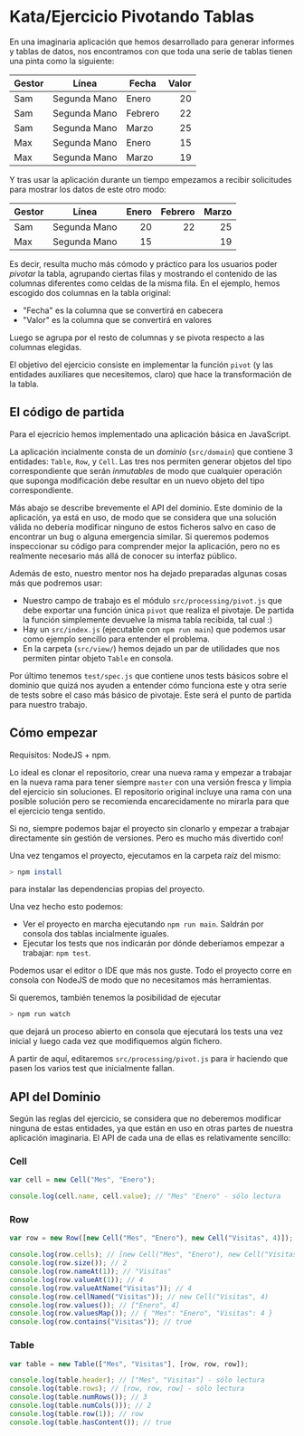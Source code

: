 # Kata/Ejercicio Pivotando Tablas

En una imaginaria aplicación que hemos desarrollado para generar informes y tablas de datos, nos
encontramos con que toda una serie de tablas tienen una pinta como la siguiente:

| Gestor |     Línea    | Fecha   | Valor |
|--------|:------------:|---------|------:|
| Sam    | Segunda Mano | Enero   | 20    |
| Sam    | Segunda Mano | Febrero | 22    |
| Sam    | Segunda Mano | Marzo   | 25    |
| Max    | Segunda Mano | Enero   | 15    |
| Max    | Segunda Mano | Marzo   | 19    |

Y tras usar la aplicación durante un tiempo empezamos a recibir solicitudes para mostrar los datos
de este otro modo:

| Gestor |     Línea    | Enero | Febrero | Marzo |
|--------|:------------:|------:|--------:|------:|
| Sam    | Segunda Mano | 20    | 22      | 25    |
| Max    | Segunda Mano | 15    |         | 19    |

Es decir, resulta mucho más cómodo y práctico para los usuarios poder _pivotar_ la tabla,
agrupando ciertas filas y mostrando el contenido de las columnas diferentes como celdas de la misma
fila. En el ejemplo, hemos escogido dos columnas en la tabla original:

 - "Fecha" es la columna que se convertirá en cabecera
 - "Valor" es la columna que se convertirá en valores

Luego se agrupa por el resto de columnas y se pivota respecto a las columnas elegidas.


El objetivo del ejercicio consiste en implementar la función `pivot` (y las entidades auxiliares que
necesitemos, claro) que hace la transformación de la tabla.

## El código de partida

Para el ejecricio hemos implementado una aplicación básica en JavaScript.

La aplicación incialmente consta de un _dominio_ (`src/domain`) que contiene 3 entidades: `Table`,
`Row`, y `Cell`. Las tres nos permiten generar objetos del tipo correspondiente que serán _inmutables_
de modo que cualquier operación que suponga modificación debe resultar en un nuevo objeto del tipo
correspondiente.

Más abajo se describe brevemente el API del dominio. Este dominio de la aplicación, ya está en uso, de modo que se considera que una solución válida no debería modificar ninguno de estos ficheros salvo en caso de encontrar un bug o alguna emergencia similar. Si queremos podemos inspeccionar su código para comprender mejor la aplicación, pero no es realmente necesario más allá de conocer su interfaz público.

Además de esto, nuestro mentor nos ha dejado preparadas algunas cosas más que podremos usar:

 - Nuestro campo de trabajo es el módulo `src/processing/pivot.js` que debe exportar una función única `pivot` que realiza el pivotaje. De partida la función simplemente devuelve la misma tabla recibida, tal cual :)
 - Hay un `src/index.js` (ejecutable con `npm run main`) que podemos usar como ejemplo sencillo para entender el problema.
 - En la carpeta (`src/view/`) hemos dejado un par de utilidades que nos permiten pintar objeto `Table` en consola.

Por último tenemos `test/spec.js` que contiene unos tests básicos sobre el dominio que quizá nos ayuden a entender cómo funciona este y otra serie de tests sobre el caso más básico de pivotaje. Este será el punto de partida para nuestro trabajo.

## Cómo empezar

Requisitos: NodeJS + npm.

Lo ideal es clonar el repositorio, crear una nueva rama y empezar a trabajar en la nueva rama para tener siempre `master` con una versión fresca y limpia del ejercicio sin soluciones. El repositorio original incluye una rama con una posible solución pero se recomienda encarecidamente no mirarla para que el ejercicio tenga sentido.

Si no, siempre podemos bajar el proyecto sin clonarlo y empezar a trabajar directamente sin gestión de versiones. Pero es mucho más divertido con!

Una vez tengamos el proyecto, ejecutamos en la carpeta raíz del mismo:

```bash
> npm install
```

para instalar las dependencias propias del proyecto.

Una vez hecho esto podemos:

 - Ver el proyecto en marcha ejecutando `npm run main`. Saldrán por consola dos tablas incialmente iguales.
 - Ejecutar los tests que nos indicarán por dónde deberíamos empezar a trabajar: `npm test`.

Podemos usar el editor o IDE que más nos guste. Todo el proyecto corre en consola con NodeJS de modo que no necesitamos más herramientas.

Si queremos, también tenemos la posibilidad de ejecutar

```bash
> npm run watch
```

que dejará un proceso abierto en consola que ejecutará los tests una vez inicial y luego cada vez que modifiquemos algún fichero.

A partir de aquí, editaremos `src/processing/pivot.js` para ir haciendo que pasen los varios test que inicialmente fallan.

## API del Dominio

Según las reglas del ejercicio, se considera que no deberemos modificar ninguna de estas entidades, ya que están en uso en otras partes de nuestra aplicación imaginaria. El API de cada una de ellas es relativamente sencillo:

### Cell

```javascript
var cell = new Cell("Mes", "Enero");

console.log(cell.name, cell.value); // "Mes" "Enero" - sólo lectura
```

### Row

```javascript
var row = new Row([new Cell("Mes", "Enero"), new Cell("Visitas", 4)]);

console.log(row.cells); // [new Cell("Mes", "Enero"), new Cell("Visitas", 4)] - sólo lectura
console.log(row.size()); // 2
console.log(row.nameAt(1)); // "Visitas"
console.log(row.valueAt(1)); // 4
console.log(row.valueAtName("Visitas")); // 4
console.log(row.cellNamed("Visitas")); // new Cell("Visitas", 4)
console.log(row.values()); // ["Enero", 4]
console.log(row.valuesMap()); // { "Mes": "Enero", "Visitas": 4 }
console.log(row.contains("Visitas")); // true
```

### Table

```javascript
var table = new Table(["Mes", "Visitas"], [row, row, row]);

console.log(table.header); // ["Mes", "Visitas"] - sólo lectura
console.log(table.rows); // [row, row, row] - sólo lectura
console.log(table.numRows()); // 3
console.log(table.numCols())); // 2
console.log(table.row(1)); // row
console.log(table.hasContent()); // true
```

